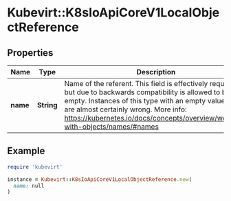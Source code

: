 # Kubevirt::K8sIoApiCoreV1LocalObjectReference

## Properties

| Name | Type | Description | Notes |
| ---- | ---- | ----------- | ----- |
| **name** | **String** | Name of the referent. This field is effectively required, but due to backwards compatibility is allowed to be empty. Instances of this type with an empty value here are almost certainly wrong. More info: https://kubernetes.io/docs/concepts/overview/working-with-objects/names/#names | [optional][default to &#39;&#39;] |

## Example

```ruby
require 'kubevirt'

instance = Kubevirt::K8sIoApiCoreV1LocalObjectReference.new(
  name: null
)
```

